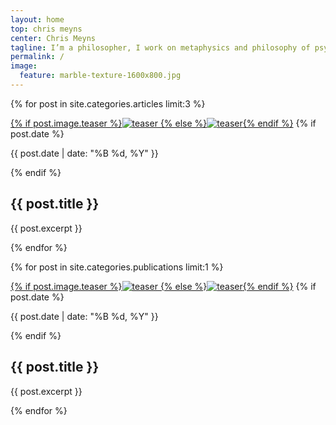 ```yaml
---
layout: home
top: chris meyns
center: Chris Meyns
tagline: I’m a philosopher, I work on metaphysics and philosophy of psychology, and am based at University College London (UCL).
permalink: /
image:
  feature: marble-texture-1600x800.jpg
---
```


<div class="tiles">

{% for post in site.categories.articles limit:3 %}
<div class="tile">
<a href="{{ site.url }}{{ post.url }}" title="{{ post.title }}" class="post-teaser">{% if post.image.teaser %}<img src="{{ site.url }}/images/{{ post.image.teaser }}" alt="teaser" itemprop="image">
    {% else %}<img src="{{ site.url }}/images/{{ site.teaser }}" alt="teaser" itemprop="image">{% endif %}</a>
  {% if post.date %}<p class="entry-date date published"><time datetime="{{ post.date | date: "%Y-%m-%d" }}" itemprop="datePublished">{{ post.date | date: "%B %d, %Y" }}</time></p>{% endif %}
  <h2 class="post-title">{{ post.title }}</h2>
  <p class="post-excerpt">{{ post.excerpt }}</p>
  </div><!-- /.tile -->
{% endfor %}

{% for post in site.categories.publications limit:1 %}
<div class="tile">
<a href="{{ site.url }}{{ post.url }}" title="{{ post.title }}" class="post-teaser">{% if post.image.teaser %}<img src="{{ site.url }}/images/{{ post.image.teaser }}" alt="teaser" itemprop="image">
    {% else %}<img src="{{ site.url }}/images/{{ site.teaser }}" alt="teaser" itemprop="image">{% endif %}</a>
  {% if post.date %}<p class="entry-date date published"><time datetime="{{ post.date | date: "%Y-%m-%d" }}" itemprop="datePublished">{{ post.date | date: "%B %d, %Y" }}</time></p>{% endif %}
  <h2 class="post-title">{{ post.title }}</h2>
  <p class="post-excerpt">{{ post.excerpt }}</p>
  </div><!-- /.tile -->
{% endfor %}

</div><!-- /.tiles -->
